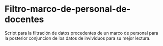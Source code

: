 # Filtro-marco-de-personal-de-docentes
Script para la filtración de datos procedentes de un marco de personal para la posterior conjuncion de los datos de invividuos para su mejor lectura.

